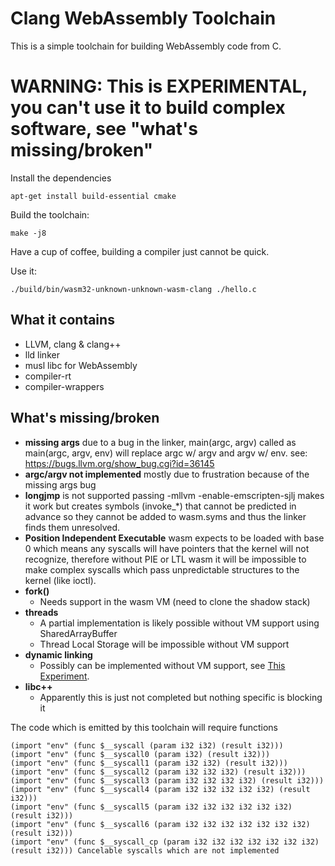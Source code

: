 # Clang WebAssembly Toolchain

This is a simple toolchain for building WebAssembly code from C.

# WARNING: This is EXPERIMENTAL, you can't use it to build complex software, see "what's missing/broken"

Install the dependencies

    apt-get install build-essential cmake

Build the toolchain:

    make -j8

Have a cup of coffee, building a compiler just cannot be quick.

Use it:

    ./build/bin/wasm32-unknown-unknown-wasm-clang ./hello.c

## What it contains

* LLVM, clang & clang++
* lld linker
* musl libc for WebAssembly
* compiler-rt
* compiler-wrappers

## What's missing/broken

* **missing args** due to a bug in the linker, main(argc, argv) called as main(argc, argv, env) will
replace argc w/ argv and argv w/ env. see: https://bugs.llvm.org/show_bug.cgi?id=36145
* **argc/argv not implemented** mostly due to frustration because of the missing args bug
* **longjmp** is not supported passing -mllvm -enable-emscripten-sjlj makes it work but creates symbols
(invoke_*) that cannot be predicted in advance so they cannot be added to wasm.syms and thus the linker
finds them unresolved.
* **Position Independent Executable** wasm expects to be loaded with base 0 which means any syscalls
will have pointers that the kernel will not recognize, therefore without PIE or LTL wasm it will be
impossible to make complex syscalls which pass unpredictable structures to the kernel (like ioctl).
* **fork()**
  * Needs support in the wasm VM (need to clone the shadow stack)
* **threads**
  * A partial implementation is likely possible without VM support using SharedArrayBuffer
  * Thread Local Storage will be impossible without VM support
* **dynamic linking**
  * Possibly can be implemented without VM support, see [This Experiment](https://github.com/jfbastien/musl).
* **libc++**
  * Apparently this is just not completed but nothing specific is blocking it

The code which is emitted by this toolchain will require functions 

    (import "env" (func $__syscall (param i32 i32) (result i32)))
    (import "env" (func $__syscall0 (param i32) (result i32)))
    (import "env" (func $__syscall1 (param i32 i32) (result i32)))
    (import "env" (func $__syscall2 (param i32 i32 i32) (result i32)))
    (import "env" (func $__syscall3 (param i32 i32 i32 i32) (result i32)))
    (import "env" (func $__syscall4 (param i32 i32 i32 i32 i32) (result i32)))
    (import "env" (func $__syscall5 (param i32 i32 i32 i32 i32 i32) (result i32)))
    (import "env" (func $__syscall6 (param i32 i32 i32 i32 i32 i32 i32) (result i32)))
    (import "env" (func $__syscall_cp (param i32 i32 i32 i32 i32 i32 i32) (result i32))) Cancelable syscalls which are not implemented

